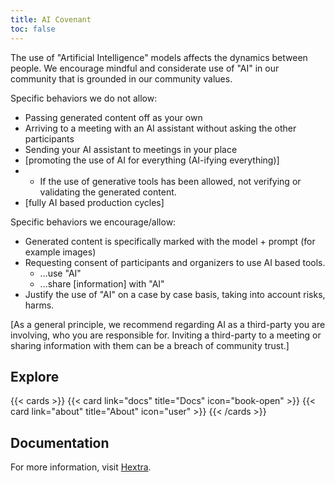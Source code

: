 ```yaml
---
title: AI Covenant
toc: false
---
```


The use of "Artificial Intelligence" models affects the dynamics between people. We encourage mindful and considerate use of "AI" in our community that is grounded in our community values.

Specific behaviors we do not allow:

- Passing generated content off as your own
- Arriving to a meeting with an AI assistant without asking the other participants
- Sending your AI assistant to meetings in your place
- [promoting the use of AI for everything (AI-ifying everything)]
- - If the use of generative tools has been allowed, not verifying or validating the generated content.
- [fully AI based production cycles]

Specific behaviors we encourage/allow:

- Generated content is specifically marked with the model + prompt (for example images)
- Requesting consent of participants and organizers to use AI based tools.
  - ...use "AI"
  - ...share [information] with "AI"
- Justify the use of "AI" on a case by case basis, taking into account risks, harms.

[As a general principle, we recommend regarding AI as a third-party you are involving, who you are responsible for. Inviting a third-party to a meeting or sharing information with them can be a breach of community trust.]

## Explore

{{< cards >}}
  {{< card link="docs" title="Docs" icon="book-open" >}}
  {{< card link="about" title="About" icon="user" >}}
{{< /cards >}}

## Documentation

For more information, visit [Hextra](https://imfing.github.io/hextra).
